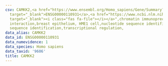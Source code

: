 ```yaml
---
csv: CAMKK2,<a href="https://www.ensembl.org/Homo_sapiens/Gene/Summary?db=core;g=ENSG00000110931"
  target="_blank">ENSG00000110931</a>,<a href="https://www.ncbi.nlm.nih.gov/pubmed/22863008"
  target="_blank"><i class="fas fa-file"></i></a>",chromatin immunoprecipitation assay,direct
  interaction,breast epithelium, HME1 cell,nucleotide sequence identification,nucleotide
  sequence identification,transcriptional regulation,
data_alias: CAMKK2
data_id: ENSG00000110931
data_numevidence: 1
data_species: Homo sapiens
data_taxid: '9606'
title: CAMKK2
---
```

